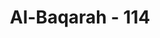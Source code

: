 ---
title: "Al-Baqarah - 114"
no: 114
arabic_no: ١١٤
ayah: وَمَنْ اَظْلَمُ مِمَّنْ مَّنَعَ مَسٰجِدَ اللّٰهِ اَنْ يُّذْكَرَ فِيْهَا اسْمُهٗ وَسَعٰى فِيْ خَرَابِهَاۗ اُولٰۤىِٕكَ مَا كَانَ لَهُمْ اَنْ يَّدْخُلُوْهَآ اِلَّا خَاۤىِٕفِيْنَ ەۗ لَهُمْ فِى الدُّنْيَا خِزْيٌ وَّلَهُمْ فِى الْاٰخِرَةِ عَذَابٌ عَظِيْمٌ
translation: "Dan siapakah yang lebih zalim daripada orang yang melarang di dalam masjid-masjid Allah untuk menyebut nama-Nya, dan berusaha merobohkannya? Mereka itu tidak pantas memasukinya kecuali dengan rasa takut (kepada Allah). Mereka mendapat kehinaan di dunia dan di akhirat mendapat azab yang berat."
tafsir: "Di antara tindakan orang yang paling zalim ialah:\n\n1. Menghalang-halangi orang menyebut nama Allah di dalam masjid-masjid-Nya. Termasuk di dalamnya menghalang-halangi segala perbuatan yang berhubungan dengan urusan agama, seperti mempelajari dan mengamalkan agama, iktikaf ), salat, zikir dan sebagainya.\n\n2.Merobohkan masjid-masjid Allah (tempat ibadah). Termasuk di dalamnya perbuatan, usaha, atau tindakan yang bertujuan untuk merusak, merobohkan, serta menghalang-halangi pendirian masjid dan sebagainya.\n\nKedua macam perbuatan itu merupakan perbuatan zalim, karena mengakibatkan hilangnya syiar agama Allah. Para mufasir sependapat bahwa ayat di atas mengisyaratkan \"tindakan yang umum\" dan \"tindakan yang khusus\".\n\n\"Tindakan yang umum\" ialah segala macam tindakan yang berhubungan dengan menghalang-halangi manusia beribadah di dalam masjid dan tindakan merobohkan masjid-masjid Allah (tempat ibadah). \"Tindakan yang khusus\" ialah bahwa ayat di atas diturunkan untuk menjelaskan atau mengisyaratkan bahwa telah terjadi suatu peristiwa dalam sejarah yang sifatnya sama dengan sifat-sifat tindakan atau perbuatan yang disebut di dalam ayat. Para mufasir berbeda pendapat tentang peristiwa yang dimaksud oleh ayat ini. \n\nPendapat pertama: Ayat di atas mengisyaratkan tindakan orang-orang musyrik Mekah yang menghalang-halangi keinginan Rasulullah saw beserta para sahabatnya yang hendak mengerjakan ibadah umrah pada bulan Zulhijah tahun ke 6 Hijri (bulan Maret 628 M). Sikap kaum Musyrik itu akhirnya melahirkan Perjanjian Hudaibiah ). Timbulnya keinginan itu kembali karena dalam Perjanjian Hudaibiah Nabi Muhammad saw dan para sahabat dibolehkan memasuki kota Mekah pada tahun setelah perjanjian itu ditanda-tangani. Tindakan mereka inilah yang dimaksud Allah dengan menghalang-halangi manusia menyebut nama Allah di dalam Masjidilharam dan usaha merobohkan masjid. )\n\nPendapat golongan pertama ini selanjutnya menegaskan bahwa pada lanjutan ayat terdapat perkataan:\n\n¦Mereka itu tidak pantas memasukinya kecuali dengan rasa takut (kepada Allah). ¦(al-Baqarah/2:114)\n\nAyat ini menggambarkan bahwa akan tiba saatnya kaum Muslimin memasuki kota Mekah dengan aman dan tenteram dan orang musyrik Mekah akan memasuki Masjidilharam dengan penuh rasa takut. Hal ini terbukti di kemudian hari dengan terjadinya pembebasan kota Mekah oleh kaum Muslimin dan orang musyrik Mekah meninggalkan agama mereka dan masuk agama Islam.\n\nPendapat kedua: Ayat di atas mengisyaratkan tindakan raja Titus (70 M) dari bangsa Romawi, anak dari kaisar Vespacianus, yang menghancurkan Haikal Sulaiman dan tempat-tempat ibadah orang-orang Yahudi dan Nasrani di Yerusalem.\n\nTindakan orang musyrik Mekah menghalang-halangi Rasulullah saw dan kaum Muslimin memasuki kota Mekah untuk melaksanakan ibadah umrah dan tindakan raja Titus menghancurkan Baitulmakdis, termasuk di dalam \"tindakan yang umum\". Sedang yang dimaksud \"tindakan khusus\" yang sesuai dengan ayat ini ialah pendapat kedua karena adanya perkataan \"merobohkan masjid\" Allah di dalam ayat. Kaum musyrik Mekah tidak pernah merobohkan Masjid Allah dalam arti yang sebenarnya; mereka hanya mengotori Baitullah dan menghalangi kaum Muslim beribadah. Sedang Titus dan tentaranya benar-benar telah merobohkan Baitullah di Yerusalem dan membunuh orang-orang yang beribadah kepada Allah.\n\nLanjutan ayat menerangkan sifat-sifat yang harus dilakukan oleh manusia ketika memasuki masjid Allah, dengan tunduk, patuh dan memurnikan ketaatannya hanya kepada Allah semata. Dari ayat ini dapat dipahami bahwa manusia dilarang memasuki masjid Allah dengan sikap-angkuh dan ria ). Dilarang memasuki masjid orang yang bermaksud menghalangi manusia beribadah di dalamnya, dan orang-orang yang bermaksud merusak atau merobohkannya. \n\nPada akhir ayat, Allah mengancam orang yang melakukan tindakan-tindakan di atas dengan kehinaan di dunia dan azab yang pedih di akhirat. Kehinaan di dunia mungkin berupa malapetaka, kehancuran dan segala macam kehinaan baik yang langsung atau tidak langsung dirasakan oleh manusia. Bentuk azab di akhirat hanya Allah yang lebih mengetahuinya.\n\nAllah melarang manusia melakukan segala macam tindakan yang berhubungan dengan menghalang-halangi manusia berdoa, salat, iktikaf, mempelajari agama, beribadah dan perbuatan-perbuatan yang lain dalam menegakkan syiar agama Allah di dalam masjid-masjid-Nya serta usaha merusak dan merobohkannya.\n\nPerbuatan itu zalim dalam pandangan Allah, karena langsung atau tidak langsung berakibat lenyapnya agama Allah di bumi. Perbuatan itu demikian zalimnya sehingga Allah mengancam para pelakunya dengan kehinaan di dunia dan azab yang pedih di akhirat. Yang diperintahkan Allah ialah agar manusia memakmurkan masjid-masjid Allah, mendirikan dan memeliharanya dengan baik, masuk ke dalamnya dengan rasa tunduk dan berserah diri kepada Allah."
---